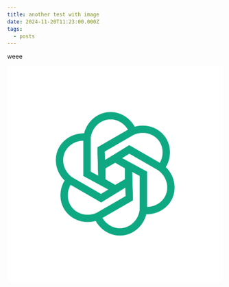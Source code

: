 ```yaml
---
title: another test with image
date: 2024-11-20T11:23:00.000Z
tags:
  - posts
---
```

weee

![](chatgpt.png)
